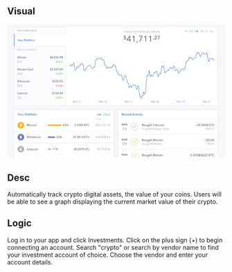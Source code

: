 ## Visual
![coin base example](./graph.png)

## Desc
Automatically track crypto digital assets, the value of your coins. Users will be able to see a graph displaying the current market value of their crypto.



## Logic
Log in to your app and click Investments.
Click on the plus sign (+) to begin connecting an account.
Search "crypto" or search by vendor name to find your investment account of choice.
Choose the vendor and enter your account details.
